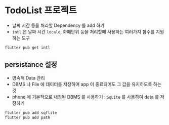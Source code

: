 # TodoList 프로젝트

- 날짜 시간 등을 처리할 Dependency 를 add 하기
- `intl` 은 날짜 시간 `locale`, 화폐단위 등을 처리할때 사용하는 여러가지 함수를 지원하는 도구

```bash
flutter pub get intl
```

## persistance 설정

- 영속적 Data 관리
- DBMS 나 File 에 데이터를 저장하여 app 이 종료되어도 그 값을 유지하도록 하는 것
- phone 에 기본적으로 내장된 DBMS 를 사용하기 : `SqLite` 를 사용하여 data 를 저장하기

```bash
flutter pub add sqflite
flutter pub add path
```
